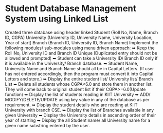 # Student Database Management System using Linked List
Created three database using header linked 
 	Student (Roll No, Name, Branch ID, CGPA)
	University (University ID, University Name, University Location, Year of start)
	Branch (Branch ID, University ID, Branch Name)
Implement the following modules/ sub-modules using menu driven approach:
➥	Keep the Roll No, University ID and Branch ID Unique (Duplicated entry should not be allowed and prompted)
➥	Student can take a University ID/ Branch ID only if it is available in the University/ Branch database.
➥	Student Name, University Name and Branch Name should all be in Capital Letters. (If user has not entered accordingly, then the program must convert it into Capital Letters and store.)
➥	Display the entire  student list/ University list/  Branch List
➥	Delete all students whose CGPA<6.0 and store them in another list. They will come back to original student list if their CGPA>=6.0(Update function)
➥	Display the list of students reading in KIIT University
➥	ADD/ MODIFY/DELETE/UPDATE using key value in any of the database as per requirement.
➥	Display the student details who are reading at KIIT University with branch CSE.
➥	Display the list of Branches available in any given University
➥	Display the University details in ascending order of their year of starting
➥	Display the all Student name/ all University name for a given name substring entered by the user.
